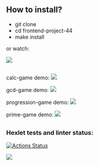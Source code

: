 ## How to install?

- git clone
- cd frontend-project-44
- make install

or watch:

<a href="https://asciinema.org/a/cRMyoGUYO8gDS2kOiQwjOVW5J" target="_blank"><img src="https://asciinema.org/a/cRMyoGUYO8gDS2kOiQwjOVW5J.svg" /></a>

##

calc-game demo:
<a href="https://asciinema.org/a/45YpiAr3Xllo00oupex7SVwhz" target="_blank"><img src="https://asciinema.org/a/45YpiAr3Xllo00oupex7SVwhz.svg" /></a>

gcd-game demo:
<a href="https://asciinema.org/a/KvPOqfxnAuYdiPW7WK0bvpM5w" target="_blank"><img src="https://asciinema.org/a/KvPOqfxnAuYdiPW7WK0bvpM5w.svg" /></a>

progression-game demo:
<a href="https://asciinema.org/a/ajpHwFPUo55GoBC5GMucJByf8" target="_blank"><img src="https://asciinema.org/a/ajpHwFPUo55GoBC5GMucJByf8.svg" /></a>

prime-game demo:
<a href="https://asciinema.org/a/ZiEzjO7jV0xjj05Bl2pNaVfq0" target="_blank"><img src="https://asciinema.org/a/ZiEzjO7jV0xjj05Bl2pNaVfq0.svg" /></a>

##

### Hexlet tests and linter status:

[![Actions Status](https://github.com/cloudfiy/frontend-project-44/actions/workflows/hexlet-check.yml/badge.svg)](https://github.com/cloudfiy/frontend-project-44/actions)

<a href="https://codeclimate.com/github/cloudfiy/frontend-project-44/maintainability"><img src="https://api.codeclimate.com/v1/badges/3051056963ea9b6e7bda/maintainability" /></a>
